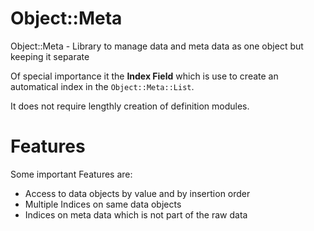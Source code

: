 
# Object::Meta
Object::Meta - Library to manage data and meta data as one object but keeping it separate

Of special importance it the **Index Field** which is use to create an automatical index
in the `Object::Meta::List`.

It does not require lengthly creation of definition modules.

# Features
Some important Features are:
* Access to data objects by value and by insertion order
* Multiple Indices on same data objects
* Indices on meta data which is not part of the raw data
